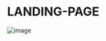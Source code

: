 # LANDING-PAGE
![image](https://user-images.githubusercontent.com/108874543/179880165-7a540df9-1bcf-4141-8db2-1202771b7164.png)
